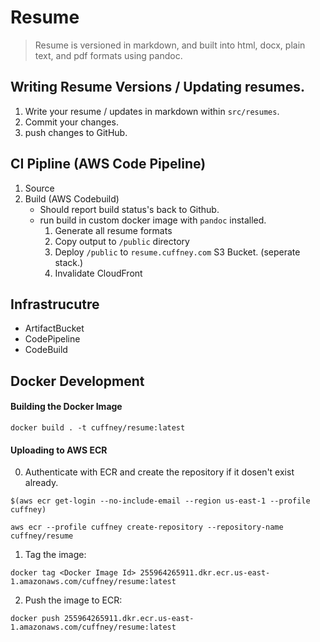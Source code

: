 # Resume

> Resume is versioned in markdown, and built into html, docx, plain text, and pdf formats using pandoc.

## Writing Resume Versions / Updating resumes. 

1. Write your resume / updates in markdown within `src/resumes`.
2. Commit your changes.
3. push changes to GitHub.

## CI Pipline (AWS Code Pipeline)

1. Source
2. Build (AWS Codebuild)
   - Should report build status's back to Github.
   - run build in custom docker image with `pandoc` installed.
     1. Generate all resume formats
     2. Copy output to `/public` directory
     3. Deploy `/public` to `resume.cuffney.com` S3 Bucket. (seperate stack.)
     4. Invalidate CloudFront 

## Infrastrucutre

- ArtifactBucket
- CodePipeline
- CodeBuild

## Docker Development

#### Building the Docker Image

`docker build . -t cuffney/resume:latest`

#### Uploading to AWS ECR

0. Authenticate with ECR and create the repository if it dosen't exist already.

`$(aws ecr get-login --no-include-email --region us-east-1 --profile cuffney)`

`aws ecr --profile cuffney create-repository --repository-name cuffney/resume`

1. Tag the image:

`docker tag <Docker Image Id> 255964265911.dkr.ecr.us-east-1.amazonaws.com/cuffney/resume:latest`

2. Push the image to ECR:

`docker push 255964265911.dkr.ecr.us-east-1.amazonaws.com/cuffney/resume:latest`